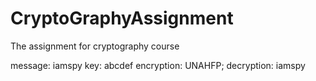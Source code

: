# CryptoGraphyAssignment
The assignment for cryptography course

message: iamspy
key: abcdef
encryption: UNAHFP;
decryption: iamspy
